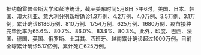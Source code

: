 据约翰霍普金斯大学和彭博统计，截至美东时间5月8日下午6时，美国、日本、韩国、澳大利亚、意大利分别新增确诊1.3万例、4.2万例、4.0万例、3.5万例、3.1万例，累计确诊8186万例、810万例、1754万例、625万例、1680万例，疫苗接种完毕比率为65.6%、80.7%、86.0%、83.9%、80.3%。此外，印度、巴西、法国、德国、英国、俄罗斯、土耳其、西班牙、越南累计确诊超过1000万例。目前全球累计确诊5.17亿例，累计死亡625万例。